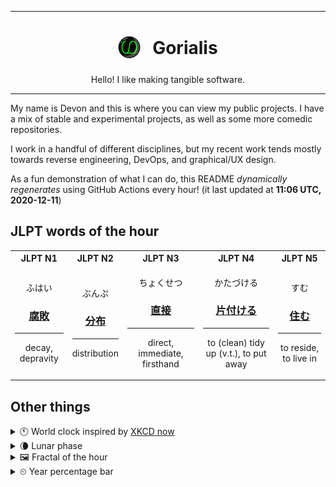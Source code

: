 ***

<h1 align="center">
<sub>
    <img src="readme/resources/avatar.png" height="36">
</sub>
&nbsp;
Gorialis
</h1>
<p align="center">
Hello! I like making tangible software.
</p>

***

My name is Devon and this is where you can view my public projects. I have a mix of stable and experimental projects, as well as some more comedic repositories.

I work in a handful of different disciplines, but my recent work tends mostly towards reverse engineering, DevOps, and graphical/UX design.

As a fun demonstration of what I can do, this README *dynamically regenerates* using GitHub Actions every hour! (it last updated at **11:06 UTC, 2020-12-11**)

<h2>JLPT words of the hour</h2>
<table>
    <tr>
        <th>JLPT N1</th>
        <th>JLPT N2</th>
        <th>JLPT N3</th>
        <th>JLPT N4</th>
        <th>JLPT N5</th>
    </tr>
    <tr>
        <td>
            <p align="center">ふはい</p>
            <h3 align="center"><b><a href="https://jisho.org/search/%E8%85%90%E6%95%97">腐敗</a></b></h3>
            <hr>
            <p align="center">decay,<wbr> depravity</p>
        </td>
        <td>
            <p align="center">ぶんぷ</p>
            <h3 align="center"><b><a href="https://jisho.org/search/%E5%88%86%E5%B8%83">分布</a></b></h3>
            <hr>
            <p align="center">distribution</p>
        </td>
        <td>
            <p align="center">ちょくせつ</p>
            <h3 align="center"><b><a href="https://jisho.org/search/%E7%9B%B4%E6%8E%A5">直接</a></b></h3>
            <hr>
            <p align="center">direct,<wbr> immediate,<wbr> firsthand</p>
        </td>
        <td>
            <p align="center">かたづける</p>
            <h3 align="center"><b><a href="https://jisho.org/search/%E7%89%87%E4%BB%98%E3%81%91%E3%82%8B">片付ける</a></b></h3>
            <hr>
            <p align="center">to (clean) tidy up (v.t.),<wbr> to put away</p>
        </td>
        <td>
            <p align="center">すむ</p>
            <h3 align="center"><b><a href="https://jisho.org/search/%E4%BD%8F%E3%82%80">住む</a></b></h3>
            <hr>
            <p align="center">to reside,<wbr> to live in</p>
        </td>
    </tr>
</table>

<h2>Other things</h2>
<details>
<summary>🕚  World clock inspired by <a href="https://xkcd.com/now">XKCD now</a></summary>

> <img src="generated/now.png" width="512">

</details>
<details>
<summary>🌘 Lunar phase</summary>

The moon is approximately 91.15% through its phase (Waning Crescent).

</details>
<details>
<summary>&#x1f5bc; Fractal of the hour</summary>

> <img src="generated/fractal.png" width="512">

</details>
<details>
<summary>&#x23f2; Year percentage bar</summary>
<pre><code>2020 [██████████████████▁▁] 94.39%</code></pre>
</details>
